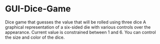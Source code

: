 # GUI-Dice-Game
Dice game that guesses the value that will be rolled using three dice
A graphical representation of a six-sided die with various controls 
over the appearance.  Current value is constrained between 1 and 6. 
You can control the size and color of the dice. 
